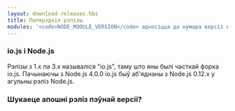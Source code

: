 ```yaml
---
layout: download-releases.hbs
title: Папярэднія рэлізы
modules: '<code>NODE_MODULE_VERSION</code> адносіцца да нумара версіі ABI (двайковы інтэрфейс праграмы) Node.js, які выкарыстоўваецца для вызначэння таго, якія версіі двайковых файлаў C++ дапаўненняў, скампіляваных Node.js, можна загружаць без паўторнай кампіляцыі. Раней, у больш ранніх версіях, яно захоўвалася як шаснаццатковае значэнне, але цяпер прадстаўлена ў выглядзе цэлага ліку.'
---
```


### io.js і Node.js

Рэлізы з 1.x па 3.x называліся "io.js", таму што яны былі часткай форка io.js. Пачынаючы з Node.js 4.0.0 io.js быў аб'яднаны з Node.js 0.12.x у агульны рэліз Node.js.

### Шукаеце апошні рэліз пэўнай версіі?

